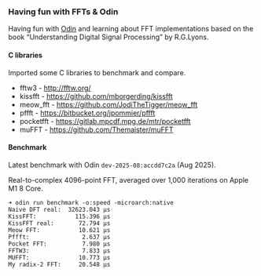 ### Having fun with FFTs & Odin

Having fun with [Odin](https://odin-lang.org/) and learning about FFT implementations based on the book “Understanding Digital Signal Processing” by R.G.Lyons.



#### C libraries

Imported some C libraries to benchmark and compare.


* fftw3 - http://fftw.org/
* kissfft - https://github.com/mborgerding/kissfft
* meow_fft - https://github.com/JodiTheTigger/meow_fft
* pffft - https://bitbucket.org/jpommier/pffft
* pocketfft - https://gitlab.mpcdf.mpg.de/mtr/pocketfft
* muFFT - https://github.com/Themaister/muFFT


#### Benchmark

Latest benchmark with Odin `dev-2025-08:accdd7c2a` (Aug 2025).

Real-to-complex 4096-point FFT, averaged over 1,000 iterations on Apple M1 8 Core.

```
➜ odin run benchmark -o:speed -microarch:native
Naive DFT real:  32623.043 µs
KissFFT:           115.396 µs
KissFFT real:       72.794 µs
Meow FFT:           10.621 µs
Pffft:               2.637 µs
Pocket FFT:          7.980 µs
FFTW3:               7.833 µs
MUFFT:              10.773 µs
My radix-2 FFT:     20.548 µs
```

